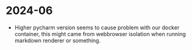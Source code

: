 # 2024-06

- Higher pycharm version seems to cause problem with our docker container, this might came from webbrowser isolation when running markdown renderer or something.

